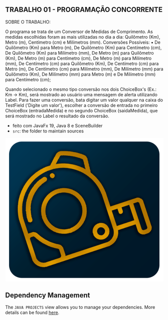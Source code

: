 ## TRABALHO 01 - PROGRAMAÇÃO CONCORRENTE

SOBRE O TRABALHO:

 O programa se trata de um Conversor de Medidas de Comprimento. 
 As medidas escolhidas foram as mais utilizadas no dia a dia: Quilômetro (Km), Metro (m), Centímetro (cm) e Milímetros (mm).
 Conversões Possíveis:
   ▪︎ De Quilômetro (Km) para Metro (m),  De Quilômetro (Km) para Centímetro (cm),  De Quilômetro (Km) para Milímetro (mm),  De Metro (m) para Quilômetro (Km),  De Metro (m) para Centímetro (cm),   De Metro (m) para Milímetro (mm),  De Centímetro (cm) para Quilômetro (Km),  De Centímetro (cm) para Metro (m),  De Centímetro (cm) para Milímetro (mm),  De Milímetro (mm) para Quilômetro (Km),  De Milímetro (mm) para Metro (m) e  De Milímetro (mm) para Centímetro (cm);
   
 Quando selecionado o mesmo tipo conversão nos dois ChoiceBox's (Ex.: Km -> Km), será mostrado ao usuário uma mensagem de alerta utilizando Label.
 Para fazer uma conversão, bata digitar um valor qualquer na caixa do TestField ('Digite um valor'), escolher a conversão de entrada no primeiro ChoiceBox (entradaMedida) e no segundo ChoiceBox (saidaMedida), que será mostrado no Label o resultado da conversão. 
 
 
- feito com JavaFx 19, Java 8 e SceneBuilder
- `src`: the folder to maintain sources


![](https://github.com/devrafaela/pconcorrente_trabalho01/blob/main/src/view/images/fita-metrica.png)
## Dependency Management

The `JAVA PROJECTS` view allows you to manage your dependencies. More details can be found [here](https://github.com/microsoft/vscode-java-dependency#manage-dependencies).
